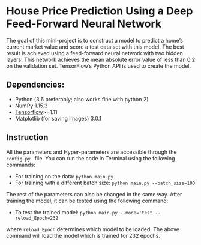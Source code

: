 # House Price Prediction Using a Deep Feed-Forward Neural Network

The goal of this mini-project is to construct a model to predict a home’s current market value and score
a test data set with this model. The best result is achieved using a feed-forward neural network with
two hidden layers. This network achieves the mean absolute error value of less than 0.2 on the validation
set. TensorFlow’s Python API is used to create the model.

## Dependencies:
- Python (3.6 preferably; also works fine with python 2)
- NumPy 1.15.3
- [Tensorflow](https://github.com/tensorflow/tensorflow)>=1.11
- Matplotlib (for saving images) 3.0.1

## Instruction
All the parameters and Hyper-parameters are accessible through the ```config.py ``` file.
 You can run the code in Terminal using the following commands:

- For training on the data: ```python main.py ```
- For training with a different batch size: ```python main.py --batch_size=100```

The rest of the parameters can also be changed in the same way.
After training the model, it can be tested using the following command:

- To test the trained model: ```python main.py --mode='test --reload_Epoch=232```

where ```reload_Epoch``` determines which model to be loaded. 
The above command will load the model which is trained for 232 epochs.


